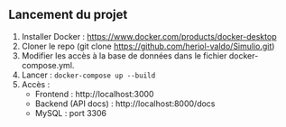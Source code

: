 ## Lancement du projet

1. Installer Docker : https://www.docker.com/products/docker-desktop
2. Cloner le repo (git clone https://github.com/heriol-valdo/Simulio.git)
3. Modifier les accès à la base de données dans le fichier docker-compose.yml.
4. Lancer : `docker-compose up --build`
5. Accès :
   - Frontend : http://localhost:3000
   - Backend (API docs) : http://localhost:8000/docs
   - MySQL : port 3306
